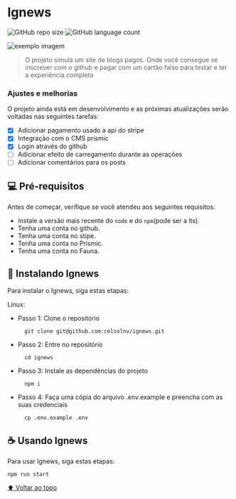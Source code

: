 # Ignews

<!---Esses são exemplos. Veja https://shields.io para outras pessoas ou para personalizar este conjunto de escudos. Você pode querer incluir dependências, status do projeto e informações de licença aqui--->

![GitHub repo size](https://img.shields.io/github/repo-size/celsolnv/ignews?style=for-the-badge)
![GitHub language count](https://img.shields.io/github/languages/count/celsolnv/ignews?style=for-the-badge)

<img src="https://i.ibb.co/t2XZQWT/ignews.png" alt="exemplo imagem">

> O projeto simula um site de blogs pagos. Onde você consegue se inscrever com o github e pagar com um cartão falso para testar e ter a experiência completa

### Ajustes e melhorias

O projeto ainda está em desenvolvimento e as próximas atualizações serão voltadas nas seguintes tarefas:

- [x] Adicionar pagamento usado a api do stripe
- [x] Integração com o CMS prismic
- [x] Login através do github
- [ ] Adicionar efeito de carregamento durante as operações
- [ ] Adicionar comentários para os posts

## 💻 Pré-requisitos

Antes de começar, verifique se você atendeu aos seguintes requisitos:
<!---Estes são apenas requisitos de exemplo. Adicionar, duplicar ou remover conforme necessário--->
* Instale a versão mais recente do `node` e do `npm`(pode ser a lts).
* Tenha uma conta no github.
* Tenha uma conta no stipe.
* Tenha uma conta no Prismic.
* Tenha uma conta no Fauna.

## 🚀 Instalando Ignews

Para instalar o Ignews, siga estas etapas:

Linux:
- Passo 1: Clone o repositório
  ```
    git clone git@github.com:celsolnv/ignews.git
  ```
- Passo 2: Entre no repositório
  ```
    cd ignews
  ```
- Passo 3: Instale as dependências do projeto
  ```
    npm i
  ```
- Passo 4: Faça uma cópia do arquivo .env.example e preencha com as suas credenciais
  ```
    cp .env.example .env
  ```



## ☕ Usando Ignews

Para usar Ignews, siga estas etapas:

```
npm run start
```


[⬆ Voltar ao topo](#ignews)<br>
